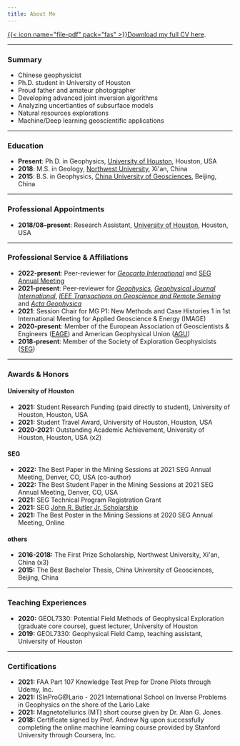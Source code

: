 ```yaml
---
title: About Me
---
```


[{{< icon name="file-pdf" pack="fas" >}}Download my full CV here](https://github.com/xiaolongw1223/cv-plus/blob/main/xiaolong_wei_cv_english.pdf).

---

### Summary
- Chinese geophysicist
- Ph.D. student in University of Houston
- Proud father and amateur photographer
- Developing advanced joint inversion algorithms
- Analyzing uncertianties of subsurface models
- Natural resources explorations
- Machine/Deep learning geoscientific applications

---

### Education

- **Present**: Ph.D. in Geophysics,
  [University of Houston](https://uh.edu/nsm/earth-atmospheric/), Houston, USA
- **2018**: M.S. in Geology,
  [Northwest University](https://www.nwu.edu.cn/), Xi'an, China
- **2015**: B.S. in Geophysics,
  [China University of Geosciences](https://www.cugb.edu.cn/), Beijing, China

---

### Professional Appointments

- **2018/08–present**: Research Assistant,
  [University of Houston](https://uh.edu/nsm/earth-atmospheric/), Houston, USA

---

### Professional Service \& Affiliations

- **2022-present**: Peer-reviewer for [*Geocarto International*](https://www.tandfonline.com/journals/tgei20) and [SEG Annual Meeting](https://seg.org/)
- **2021-present**: Peer-reviewer for [*Geophysics*](https://library.seg.org/journal/gpysa7), [*Geophysical Journal International*](https://academic.oup.com/gji), [*IEEE Transactions on Geoscience and Remote Sensing*](https://ieeexplore.ieee.org/xpl/RecentIssue.jsp?punumber=36) and [*Acta Geophysica*](https://www.springer.com/journal/11600)
- **2021**: Session Chair for MG P1: New Methods and Case Histories 1 in 1st International Meeting for Applied Geoscience \& Energy (IMAGE)
- **2020-present**: Member of the European Association of Geoscientists \& Engineers ([EAGE](https://eage.org/)) and American Geophysical Union ([AGU](https://www.agu.org/))
- **2018-present**: Member of the Society of Exploration Geophysicists ([SEG](https://seg.org/))

---

### Awards & Honors

#### University of Houston

- **2021:** Student Research Funding (paid directly to student), University of Houston, Houston, USA
- **2021:** Student Travel Award, University of Houston, Houston, USA
- **2020-2021:** Outstanding Academic Achievement, University of Houston, Houston, USA (x2)

#### SEG

- **2022:** The Best Paper in the Mining Sessions at 2021 SEG Annual Meeting, Denver, CO, USA (co-author)
- **2022:** The Best Student Paper in the Mining Sessions at 2021 SEG Annual Meeting, Denver, CO, USA
- **2021:** SEG Technical Program Registration Grant
- **2021:** SEG [John R. Butler Jr. Scholarship](https://seg.org/Education/Student/Student-Opportunities/Scholarships/List-of-scholarship-recipients)
- **2021:** The Best Poster in the Mining Sessions at 2020 SEG Annual Meeting, Online

#### others
- **2016-2018:** The First Prize Scholarship, Northwest University, Xi'an, China (x3)
- **2015:** The Best Bachelor Thesis, China University of Geosciences, Beijing, China

---

### Teaching Experiences
- **2020:** GEOL7330: Potential Field Methods of Geophysical Exploration (graduate core course), guest lecturer, University of Houston
- **2019:** GEOL7330: Geophysical Field Camp, teaching assistant, University of Houston


---

### Certifications

- **2021:** FAA Part 107 Knowledge Test Prep for Drone Pilots through Udemy, Inc.
- **2021:** ISInProG@Lario - 2021 International School on Inverse Problems in Geophysics on the shore of the Lario Lake
- **2021:** Magnetotellurics (MT) short course given by Dr. Alan G. Jones
- **2018:** Certificate signed by Prof. Andrew Ng upon successfully completing the online machine learning course provided by Stanford University through Coursera, Inc.

